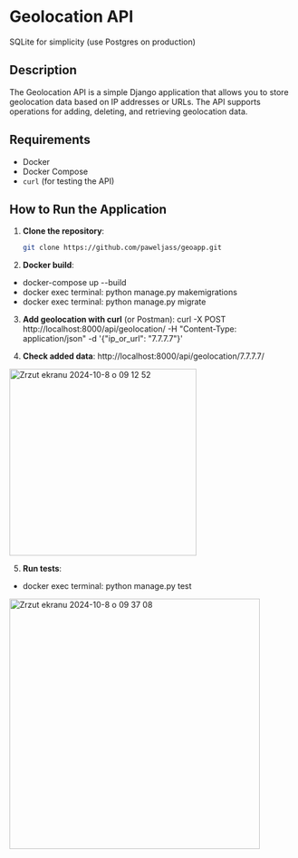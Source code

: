 # Geolocation API

SQLite for simplicity (use Postgres on production)


## Description
The Geolocation API is a simple Django application that allows you to store geolocation data based on IP addresses or URLs. The API supports operations for adding, deleting, and retrieving geolocation data.

## Requirements
- Docker
- Docker Compose
- `curl` (for testing the API)

## How to Run the Application

1. **Clone the repository**:
   ```bash
   git clone https://github.com/paweljass/geoapp.git
2. **Docker build**:
- docker-compose up --build
- docker exec terminal: python manage.py makemigrations
- docker exec terminal: python manage.py migrate 


3. **Add geolocation with curl** (or Postman):
curl -X POST http://localhost:8000/api/geolocation/ -H "Content-Type: application/json" -d '{"ip_or_url": "7.7.7.7"}'

4. **Check added data**:
http://localhost:8000/api/geolocation/7.7.7.7/

<img width="330" alt="Zrzut ekranu 2024-10-8 o 09 12 52" src="https://github.com/user-attachments/assets/f0e09b7d-2ae7-4932-8921-85141771b577">

5. **Run tests**:
- docker exec terminal: python manage.py test

<img width="442" alt="Zrzut ekranu 2024-10-8 o 09 37 08" src="https://github.com/user-attachments/assets/96c35fac-cbc4-4e18-adfc-530830743026">












